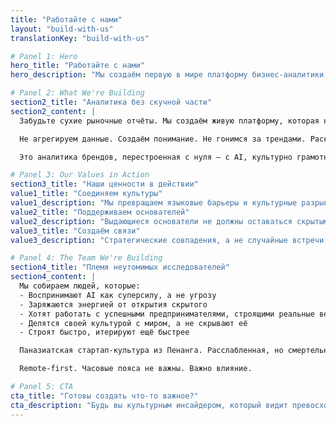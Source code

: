 ```yaml
---
title: "Работайте с нами"
layout: "build-with-us"
translationKey: "build-with-us"

# Panel 1: Hero
hero_title: "Работайте с нами"
hero_description: "Мы создаём первую в мире платформу бизнес-аналитики для выдающихся брендов Глобального Юга — и делаем это по-другому."

# Panel 2: What We're Building
section2_title: "Аналитика без скучной части"
section2_content: |
  Забудьте сухие рыночные отчёты. Мы создаём живую платформу, которая находит, переводит и связывает выдающиеся бренды основателей на рынках БРИКС+ с партнёрами и капиталом, которых они заслуживают.

  Не агрегируем данные. Создаём понимание. Не гонимся за трендами. Раскрываем превосходство там, где другие не смотрят.

  Это аналитика брендов, перестроенная с нуля — с AI, культурно грамотная, неутомимо любопытная.

# Panel 3: Our Values in Action
section3_title: "Наши ценности в действии"
value1_title: "Соединяем культуры"
value1_description: "Мы превращаем языковые барьеры и культурные разрывы в пути для связи."
value2_title: "Поддерживаем основателей"
value2_description: "Выдающиеся основатели не должны оставаться скрытыми из-за географии или языка."
value3_title: "Создаём связи"
value3_description: "Стратегические совпадения, а не случайные встречи. Аналитика, которая имеет значение."

# Panel 4: The Team We're Building
section4_title: "Племя неутомимых исследователей"
section4_content: |
  Мы собираем людей, которые:
  - Воспринимают AI как суперсилу, а не угрозу
  - Заряжаются энергией от открытия скрытого
  - Хотят работать с успешными предпринимателями, строящими реальные вещи
  - Делятся своей культурой с миром, а не скрывают её
  - Строят быстро, итерируют ещё быстрее

  Паназиатская стартап-культура из Пенанга. Расслабленная, но смертельно серьёзная в нашей миссии.

  Remote-first. Часовые пояса не важны. Важно влияние.

# Panel 5: CTA
cta_title: "Готовы создать что-то важное?"
cta_description: "Будь вы культурным инсайдером, который видит превосходство на своём рынке, AI-подкованным исследователем, строителем отношений или кем-то, кто просто видит, что мы делаем, и хочет присоединиться — давайте поговорим."
---
```

